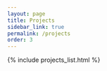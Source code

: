 ```yaml
---
layout: page
title: Projects
sidebar_link: true
permalink: /projects
order: 3
---
```


{% include projects_list.html %}